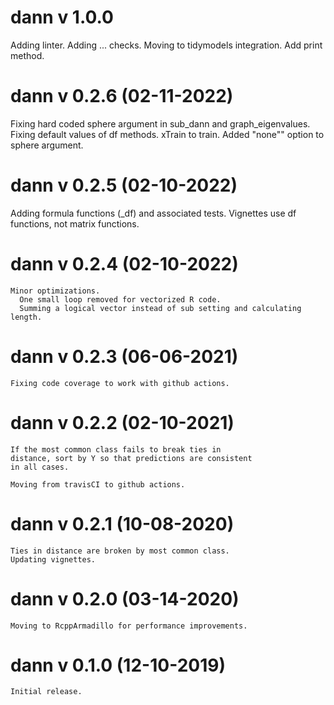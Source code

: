 # dann v 1.0.0
  Adding linter.
  Adding ... checks.
  Moving to tidymodels integration.
  Add print method.
  
# dann v 0.2.6 (02-11-2022)
  Fixing hard coded sphere argument in sub_dann and graph_eigenvalues.
  Fixing default values of df methods. xTrain to train.
  Added "none"" option to sphere argument.
  
# dann v 0.2.5 (02-10-2022)
  Adding formula functions (_df) and associated tests.
  Vignettes use df functions, not matrix functions.

# dann v 0.2.4 (02-10-2022)
	Minor optimizations.
	  One small loop removed for vectorized R code.
	  Summing a logical vector instead of sub setting and calculating length.
	
# dann v 0.2.3 (06-06-2021)
	Fixing code coverage to work with github actions.

# dann v 0.2.2 (02-10-2021)
	If the most common class fails to break ties in 
	distance, sort by Y so that predictions are consistent
	in all cases.
	
	Moving from travisCI to github actions.
	
# dann v 0.2.1 (10-08-2020)
	Ties in distance are broken by most common class.
	Updating vignettes.
	
# dann v 0.2.0 (03-14-2020)
	Moving to RcppArmadillo for performance improvements.

# dann v 0.1.0 (12-10-2019)
	Initial release.
